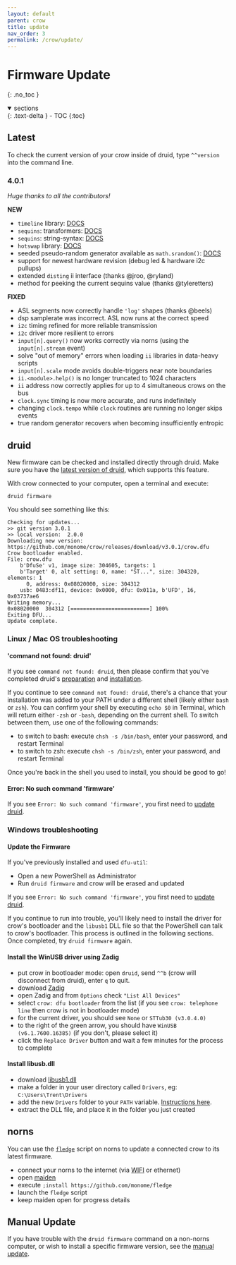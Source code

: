 ```yaml
---
layout: default
parent: crow
title: update
nav_order: 3
permalink: /crow/update/
---
```


# Firmware Update
{: .no_toc }

<details open markdown="block">
  <summary>
    sections
  </summary>
  {: .text-delta }
- TOC
{:toc}
</details>

## Latest

To check the current version of your crow inside of druid, type `^^version` into the command line.

### 4.0.1

*Huge thanks to all the contributors!*

**NEW**

- `timeline` library: [DOCS](https://monome.org/docs/crow/timeline/)  
- `sequins`: transformers: [DOCS](https://monome.org/docs/crow/sequins2/#transformers)  
- `sequins`: string-syntax: [DOCS](https://monome.org/docs/crow/sequins2/#sequins-strings)  
- `hotswap` library: [DOCS](https://monome.org/docs/crow/hotswap/)  
- seeded pseudo-random generator available as `math.srandom()`: [DOCS](https://monome.org/docs/crow/seededrandom/)  
- support for newest hardware revision (debug led & hardware i2c pullups)  
- extended `disting` ii interface (thanks @jroo, @ryland)  
- method for peeking the current sequins value (thanks @tyleretters)  

**FIXED**

- ASL segments now correctly handle `'log'` shapes (thanks @beels)  
- dsp samplerate was incorrect. ASL now runs at the correct speed  
- `i2c` timing refined for more reliable transmission  
- `i2c` driver more resilient to errors  
- `input[n].query()` now works correctly via norns (using the `input[n].stream` event)  
- solve "out of memory" errors when loading `ii` libraries in data-heavy scripts  
- `input[n].scale` mode avoids double-triggers near note boundaries  
- `ii.<module>.help()` is no longer truncated to 1024 characters  
- `ii` address now correctly applies for up to 4 simultaneous crows on the bus  
- `clock.sync` timing is now more accurate, and runs indefinitely  
- changing `clock.tempo` while `clock` routines are running no longer skips events  
- true random generator recovers when becoming insufficiently entropic  

## druid

New firmware can be checked and installed directly through druid. Make sure you have the [latest version of druid](https://monome.org/docs/crow/druid/#update), which supports this feature.

With crow connected to your computer, open a terminal and execute:

```
druid firmware
```

You should see something like this:

```
Checking for updates...
>> git version 3.0.1
>> local version:  2.0.0
Downloading new version: https://github.com/monome/crow/releases/download/v3.0.1/crow.dfu
Crow bootloader enabled.
File: crow.dfu
    b'DfuSe' v1, image size: 304605, targets: 1
    b'Target' 0, alt setting: 0, name: "ST...", size: 304320, elements: 1
      0, address: 0x08020000, size: 304312
    usb: 0483:df11, device: 0x0000, dfu: 0x011a, b'UFD', 16, 0x03737ae6
Writing memory...
0x08020000  304312 [=========================] 100% 
Exiting DFU...
Update complete.
```

### Linux / Mac OS troubleshooting

#### 'command not found: druid'

If you see `command not found: druid`, then please confirm that you've completed druid's [preparation](/docs/crow/druid/#preparation) and [installation](/docs/crow/druid/#install-druid).

If you continue to see `command not found: druid`, there's a chance that your installation was added to your PATH under a different shell (likely either `bash` or `zsh`). You can confirm your shell by executing `echo $0` in Terminal, which will return either `-zsh` or `-bash`, depending on the current shell. To switch between them, use one of the following commands:

- to switch to bash: execute `chsh -s /bin/bash`, enter your password, and restart Terminal
- to switch to zsh: execute `chsh -s /bin/zsh`, enter your password, and restart Terminal

Once you're back in the shell you used to install, you should be good to go!

#### Error: No such command 'firmware'

If you see `Error: No such command 'firmware'`, you first need to [update druid](/docs/crow/druid/#update).

### Windows troubleshooting

#### Update the Firmware

If you've previously installed and used `dfu-util`:

- Open a new PowerShell as Administrator
- Run `druid firmware` and crow will be erased and updated

If you see `Error: No such command 'firmware'`, you first need to [update druid](/docs/crow/druid/#update).

If you continue to run into trouble, you'll likely need to install the driver for crow's bootloader and the `libusb1` DLL file so that the PowerShell can talk to crow's bootloader. This process is outlined in the following sections. Once completed, try `druid firmware` again.

#### Install the WinUSB driver using Zadig

- put crow in bootloader mode: open `druid`, send `^^b` (crow will disconnect from druid), enter `q` to quit.
- download [Zadig](https://zadig.akeo.ie)
- open Zadig and from `Options` check `"List All Devices"`
- select `crow: dfu bootloader` from the list (if you see `crow: telephone line` then crow is not in bootloader mode)
- for the current driver, you should see `None` or `STTub30 (v3.0.4.0)`
- to the right of the green arrow, you should have `WinUSB (v6.1.7600.16385)` (if you don't, please select it)
- click the `Replace Driver` button and wait a few minutes for the process to complete

#### Install libusb.dll

- download [libusb1.dll](https://github.com/monome/docs/blob/gh-pages/crow/libusb-1.0.zip)
- make a folder in your user directory called `Drivers`, eg: `C:\Users\Trent\Drivers`
- add the new `Drivers` folder to your `PATH` variable. [Instructions here](https://monome.org/docs/crow/druid/#windows-errors).
- extract the DLL file, and place it in the folder you just created

## norns

You can use the [`fledge`](https://github.com/monome/fledge) script on norns to update a connected crow to its latest firmware.

- connect your norns to the internet (via [WIFI](/docs/norns/wifi-files/) or ethernet)
- open [maiden](/docs/norns/maiden)
- execute `;install https://github.com/monome/fledge`
- launch the `fledge` script
- keep maiden open for progress details

## Manual Update

If you have trouble with the `druid firmware` command on a non-norns computer, or wish to install a specific firmware version, see the [manual update](/docs/crow/manual-update).